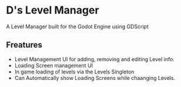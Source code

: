 # D's Level Manager
A Level Manager built for the Godot Engine using GDScript

## Freatures
* Level Management UI for adding, removing and editing Level info.
* Loading Screen management UI
* In game loading of levels via the Levels Singleton
* Can Automatically show Loading Screens while chaanging Levels.
